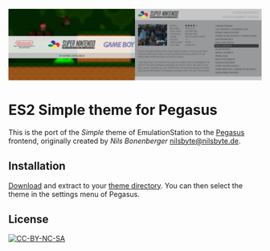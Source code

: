![](screenshot.png)

# ES2 Simple theme for Pegasus

This is the port of the *Simple* theme of EmulationStation to the [Pegasus](http://pegasus-frontend.org) frontend, originally created by *Nils Bonenberger* <nilsbyte@nilsbyte.de>.

## Installation

[Download](https://github.com/mmatyas/pegasus-theme-es2-simple/archive/master.zip) and extract to your [theme directory](http://pegasus-frontend.org/docs/user-guide/installing-themes.md). You can then select the theme in the settings menu of Pegasus.

## License

[![CC-BY-NC-SA](https://i.creativecommons.org/l/by-nc-sa/4.0/88x31.png)](http://creativecommons.org/licenses/by-nc-sa/4.0/)
